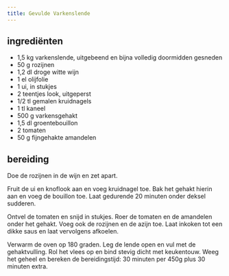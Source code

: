 ```yaml
---
title: Gevulde Varkenslende
---
```


## ingrediënten

* 1,5 kg varkenslende, uitgebeend en bijna volledig doormidden gesneden
* 50 g rozijnen
* 1,2 dl droge witte wijn
* 1 el olijfolie
* 1 ui, in stukjes
* 2 teentjes look, uitgeperst
* 1/2 tl gemalen kruidnagels
* 1 tl kaneel
* 500 g varkensgehakt
* 1,5 dl groentebouillon
* 2 tomaten
* 50 g fijngehakte amandelen

## bereiding

Doe de rozijnen in de wijn en zet apart.

Fruit de ui en knoflook aan en voeg kruidnagel toe. Bak het gehakt hierin aan en voeg de bouillon toe. Laat gedurende 20 minuten onder deksel sudderen.

Ontvel de tomaten en snijd in stukjes. Roer de tomaten en de amandelen onder het gehakt. Voeg ook de rozijnen en de azijn toe. Laat inkoken tot een dikke saus en laat vervolgens afkoelen.

Verwarm de oven op 180 graden. Leg de lende open en vul met de gehaktvulling. Rol het vlees op en bind stevig dicht met keukentouw. Weeg het geheel en bereken de bereidingstijd: 30 minuten per 450g plus 30 minuten extra.

